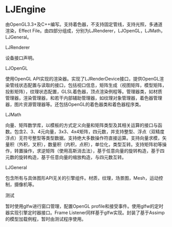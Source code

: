 LJEngine
========

由OpenGL3.3+及C++编写。支持着色器，不支持固定管线，支持光照，多通道渲染，Effect File。由四部分组成，分别为LJRenderer，LJOpenGL，LJMath，LJGeneral。

LJRenderer

设备接口声明。

LJOpenGL

使用OpenGL API实现的渲染器。实现了LJRenderDevice接口，提供OpenGL渲染管线状态配置与读取的接口，包括视口信息，矩阵生成（视图矩阵，模型矩阵，投影矩阵），纹理状态配置，GLSL着色器，顶点渲染例程等。管理器类，如材质管理器，渲染管理器，和若干内部辅助管理器，如纹理对象管理器，着色器管理器，图片资源管理器等。还包括OpenGL的着色器类和着色器程序类。

LJMath

向量、矩阵数学库，以模板的方式定义向量和矩阵类型及其相关运算的接口与函数。包含2、3、4元向量，3x3、4x4矩阵，四元数，并支持整型、浮点（双精度浮点）无符号整型等类型数据。支持绝大多数操作符直接运算。支持向量求模，矢量积（外积，叉积），数量积（内积，点积），单位化，类型互转。支持矩阵初等操作，转置操作，求逆矩阵（使用高斯消去法），基于任意向量的旋转构造，基于四元数的旋转构造，基于任意向量的缩放构造，与四元数互转。

LJGeneral

包含所有与具体图形API无关的引擎组件。材质，纹理，场景图，Mesh，运动控制，摄像机等。

测试

暂时使用glfw进行窗口管理，配置OpenGL profile和接受事件。使用glfw的定时器实现引擎定时器接口。Frame Listener同样基于glfw实现。封装了基于Assimp的模型加载例程，暂时由测试程序使用。
